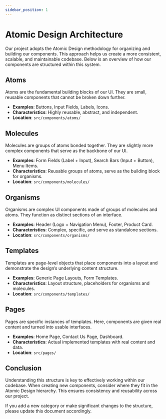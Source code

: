 ```yaml
---
sidebar_position: 1
---
```


# Atomic Design Architecture

Our project adopts the Atomic Design methodology for organizing and building our components. This approach helps us create a more consistent, scalable, and maintainable codebase. Below is an overview of how our components are structured within this system.

## Atoms

Atoms are the fundamental building blocks of our UI. They are small, reusable components that cannot be broken down further.

- **Examples**: Buttons, Input Fields, Labels, Icons.
- **Characteristics**: Highly reusable, abstract, and independent.
- **Location**: `src/components/atoms/`

## Molecules

Molecules are groups of atoms bonded together. They are slightly more complex components that serve as the backbone of our UI.

- **Examples**: Form Fields (Label + Input), Search Bars (Input + Button), Menu Items.
- **Characteristics**: Reusable groups of atoms, serve as the building block for organisms.
- **Location**: `src/components/molecules/`

## Organisms

Organisms are complex UI components made of groups of molecules and atoms. They function as distinct sections of an interface.

- **Examples**: Header (Logo + Navigation Menu), Footer, Product Card.
- **Characteristics**: Complex, specific, and serve as standalone sections.
- **Location**: `src/components/organisms/`

## Templates

Templates are page-level objects that place components into a layout and demonstrate the design’s underlying content structure.

- **Examples**: Generic Page Layouts, Form Templates.
- **Characteristics**: Layout structure, placeholders for organisms and molecules.
- **Location**: `src/components/templates/`

## Pages

Pages are specific instances of templates. Here, components are given real content and turned into usable interfaces.

- **Examples**: Home Page, Contact Us Page, Dashboard.
- **Characteristics**: Actual implemented templates with real content and data.
- **Location**: `src/pages/`

## Conclusion

Understanding this structure is key to effectively working within our codebase. When creating new components, consider where they fit in the Atomic Design hierarchy. This ensures consistency and reusability across our project.

If you add a new category or make significant changes to the structure, please update this document accordingly.
